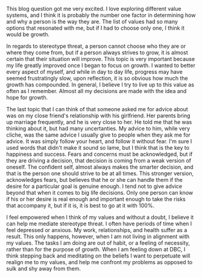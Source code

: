 This blog question got me very excited. I love exploring different value systems, and I think it is probably the number one factor in determining how and why a person is the way they are. The list of values had so many options that resonated with me, but if I had to choose only one, I think it would be growth. 

In regards to stereotype threat, a person cannot choose who they are or where they come from, but if a person always strives to grow, it is almost certain that their situation will improve. This topic is very important because my life greatly improved once I began to focus on growth. I wanted to better every aspect of myself, and while in day to day life, progress may have seemed frustratingly slow, upon reflection, it is so obvious how much the growth has compounded. In general, I believe I try to live up to this value as often as I remember. Almost all my decisions are made with the idea and hope for growth.

The last topic that I can think of that someone asked me for advice about was on my close friend's relationship with his girlfriend. Her parents bring up marriage frequently, and he is very close to her. He told me that he was thinking about it, but had many uncertanties. My advice to him, while very cliche, was the same advice I usually give to people when they ask me for advice. It was simply follow your heart, and follow it without fear. I'm sure I used words that didn't make it sound so lame, but I think that is the key to happiness and success. Fears and concerns must be acknowledged, but if they are driving a decision, that decision is coming from a weak version of oneself. The confident self, almost always makes the smarter decision, and that is the person one should strive to be at all times. This stronger version, acknowledges fears, but believes that he or she can handle them if the desire for a particular goal is genuine enough. I tend not to give advice beyond that when it comes to big life decisions. Only one person can know if his or her desire is real enough and important enough to take the risks that accompany it, but if it is, it is best to go at it with 100%.

I feel empowered when I think of my values and without a doubt, I believe it can help me mediate stereotype threat. I often have periods of time when I feel depressed or anxious. My work, relationships, and health suffer as a result. This only happens, however, when I am not living in alignment with my values. The tasks I am doing are out of habit, or a feeling of necessity, rather than for the purpose of growth. When I am feeling down at DBC, I think stepping back and meditating on the beliefs I want to perpetuate will realign me to my values, and help me confront my problems as opposed to sulk and shy away from them.